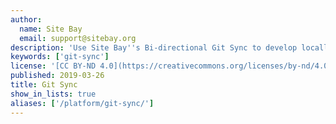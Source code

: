 ```yaml
---
author:
  name: Site Bay
  email: support@sitebay.org
description: 'Use Site Bay''s Bi-directional Git Sync to develop locally.'
keywords: ['git-sync']
license: '[CC BY-ND 4.0](https://creativecommons.org/licenses/by-nd/4.0)'
published: 2019-03-26
title: Git Sync
show_in_lists: true
aliases: ['/platform/git-sync/']
---
```

